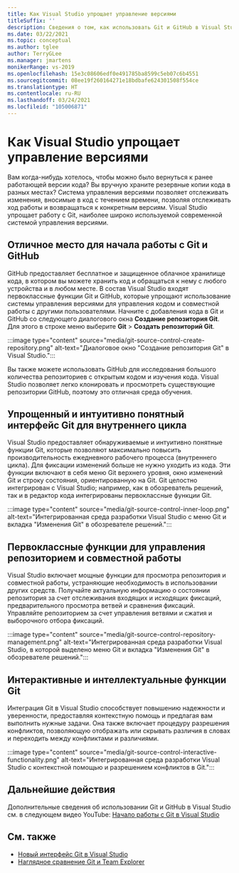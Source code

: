 ```yaml
---
title: Как Visual Studio упрощает управление версиями
titleSuffix: ''
description: Сведения о том, как использовать Git и GitHub в Visual Studio для отслеживания изменений в коде и отмены изменений в случае необходимости.
ms.date: 03/22/2021
ms.topic: conceptual
ms.author: tglee
author: TerryGLee
ms.manager: jmartens
monikerRange: vs-2019
ms.openlocfilehash: 15e3c08606edf0e491785ba8599c5eb07c6b4551
ms.sourcegitcommit: 08ee19f260164271e18bdbafe624301508f554ce
ms.translationtype: HT
ms.contentlocale: ru-RU
ms.lasthandoff: 03/24/2021
ms.locfileid: "105006871"
---
```

# <a name="how-visual-studio-makes-source-control-easy"></a>Как Visual Studio упрощает управление версиями

Вам когда-нибудь хотелось, чтобы можно было вернуться к ранее работающей версии кода? Вы вручную храните резервные копии кода в разных местах? Система управления версиями позволяет отслеживать изменения, вносимые в код с течением времени, позволяя отслеживать ход работы и возвращаться к конкретным версиям. Visual Studio упрощает работу с Git, наиболее широко используемой современной системой управления версиями.

## <a name="a-great-place-to-start-with-git--github"></a>Отличное место для начала работы с Git и GitHub

GitHub предоставляет бесплатное и защищенное облачное хранилище кода, в котором вы можете хранить код и обращаться к нему с любого устройства и в любом месте. В состав Visual Studio входят первоклассные функции Git и GitHub, которые упрощают использование системы управления версиями для управления кодом и совместной работы с другими пользователями. Начните с добавления кода в Git и GitHub со следующего диалогового окна **Создание репозитория Git**. Для этого в строке меню выберите **Git** > **Создать репозиторий Git**.

:::image type="content" source="media/git-source-control-create-repository.png" alt-text="Диалоговое окно &quot;Создание репозитория Git&quot; в Visual Studio.":::

Вы также можете использовать GitHub для исследования большого количества репозиториев с открытым кодом и изучения кода. Visual Studio позволяет легко клонировать и просмотреть существующие репозитории GitHub, поэтому это отличная среда обучения.

## <a name="streamlined-and-intuitive-inner-loop-git-experience"></a>Упрощенный и интуитивно понятный интерфейс Git для внутреннего цикла

Visual Studio предоставляет обнаруживаемые и интуитивно понятные функции Git, которые позволяют максимально повысить производительность ежедневного рабочего процесса (внутреннего цикла). Для фиксации изменений больше не нужно уходить из кода. Эти функции включают в себя меню Git верхнего уровня, окно изменений Git и строку состояния, ориентированную на Git. Git целостно интегрирован с Visual Studio; например, как в обозреватель решений, так и в редактор кода интегрированы первоклассные функции Git.

:::image type="content" source="media/git-source-control-inner-loop.png" alt-text="Интегрированная среда разработки Visual Studio с меню Git и вкладка &quot;Изменения Git&quot; в обозревателе решений.":::

## <a name="first-class-repository-management--collaboration"></a>Первоклассные функции для управления репозиторием и совместной работы

Visual Studio включает мощные функции для просмотра репозитория и совместной работы, устраняющие необходимость в использовании других средств. Получайте актуальную информацию о состоянии репозитория за счет отслеживания входящих и исходящих фиксаций, предварительного просмотра ветвей и сравнения фиксаций. Управляйте репозиторием за счет управления ветвями и сжатия и выборочного отбора фиксаций.

:::image type="content" source="media/git-source-control-repository-management.png" alt-text="Интегрированная среда разработки Visual Studio, в которой выделено меню Git и вкладка &quot;Изменения Git&quot; в обозревателе решений.":::

## <a name="interactive--smart-git-functionality"></a>Интерактивные и интеллектуальные функции Git

Интеграция Git в Visual Studio способствует повышению надежности и уверенности, предоставляя контекстную помощь и предлагая вам выполнить нужные задачи. Она также включает процедуру разрешения конфликтов, позволяющую отображать или скрывать различия в словах и переходить между конфликтами и различиями.

:::image type="content" source="media/git-source-control-interactive-functionality.png" alt-text="Интегрированная среда разработки Visual Studio с контекстной помощью и разрешением конфликтов в Git.":::

## <a name="next-steps"></a>Дальнейшие действия

Дополнительные сведения об использовании Git и GitHub в Visual Studio см. в следующем видео YouTube: [Начало работы с Git в Visual Studio](https://www.youtube.com/watch?v=GCZ9x3yqkyc&list=PLReL099Y5nRc-zbaFbf0aNcIamBQujOxP)

## <a name="see-also"></a>См. также

- [Новый интерфейс Git в Visual Studio](git-with-visual-studio.md)
- [Наглядное сравнение Git и Team Explorer](git-team-explorer-feature-comparison.md)